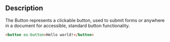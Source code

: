 ## Description

The Button represents a clickable button, used to submit forms or
anywhere in a document for accessible, standard button functionality.

```html
<button os-button>Hello world!</button>
```
